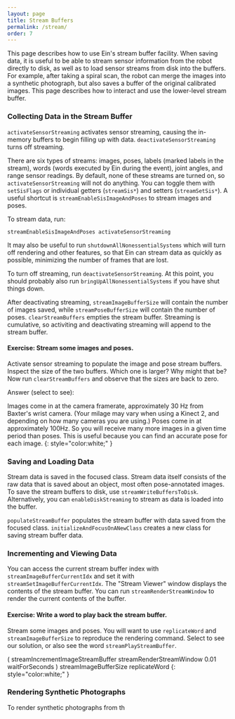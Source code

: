 ```yaml
---
layout: page
title: Stream Buffers
permalink: /stream/
order: 7
---
```


This page describes how to use Ein's stream buffer facility.  When
saving data, it is useful to be able to stream sensor information from
the robot directly to disk, as well as to load sensor streams from
disk into the buffers.  For example, after taking a spiral scan, the
robot can merge the images into a synthetic photograph, but also saves
a buffer of the original calibrated images.  This page describes how
to interact and use the lower-level stream buffer.


### Collecting Data in the Stream Buffer

`activateSensorStreaming` activates sensor streaming, causing the
in-memory buffers to begin filling up with data.
`deactivateSensorStreaming` turns off streaming.

There are six types of streams: images, poses, labels (marked labels
in the stream), words (words executed by Ein during the event), joint
angles, and range sensor readings.  By default, none of these streams
are turned on, so `activateSensorStreaming` will not do anything.  You
can toggle them with `setSisFlags` or individual getters
(`streamSis*`) and setters (`streamSetSis*`).  A useful shortcut is
`streamEnableSisImageAndPoses` to stream images and poses.

To stream data, run:

`streamEnableSisImageAndPoses activateSensorStreaming`

It may also be useful to run `shutdownAllNonessentialSystems` which
will turn off rendering and other features, so that Ein can stream
data as quickly as possible, minimizing the number of frames that are
lost.

To turn off streaming, run `deactivateSensorStreaming`.  At this
point, you should probably also run `bringUpAllNonessentialSystems` if
you have shut things down.    

After deactivating streaming, `streamImageBufferSize` will contain the
number of images saved, while `streamPoseBufferSize` will contain the
number of poses.  `clearStreamBuffers` empties the stream buffer.
Streaming is cumulative, so activiting and deactivating streaming will
append to the stream buffer.

#### Exercise:  Stream some images and poses.

Activate sensor streaming to populate the image and pose stream
buffers.  Inspect the size of the two buffers.  Which one is larger?
Why might that be?  Now run `clearStreamBuffers` and observe that the
sizes are back to zero.

Answer (select to see):

Images come in at the camera framerate, approximately 30 Hz from
Baxter's wrist camera.  (Your milage may vary when using a Kinect 2,
and depending on how many cameras you are using.)  Poses come in at
approximately 100Hz.  So you will receive many more images in a given
time period than poses.  This is useful because you can find an
accurate pose for each image.
{: style="color:white;" }


### Saving and Loading Data

Stream data is saved in the focused class.  Stream data itself
consists of the raw data that is saved about an object, most often
pose-annotated images.  To save the stream buffers to disk, use
`streamWriteBuffersToDisk`.  Alternatively, you can
`enableDiskStreaming` to stream as data is loaded into the buffer.


`populateStreamBuffer` populates the stream buffer with data saved
from the focused class.  `initializeAndFocusOnANewClass` creates a new
class for saving stream buffer data.  


### Incrementing and Viewing Data

You can access the current stream buffer index with
`streamImageBufferCurrentIdx` and set it with
`streamSetImageBufferCurrentIdx`.  The "Stream Viewer" window displays
the contents of the stream buffer.  You can run
`streamRenderStreamWindow` to render the current contents of the
buffer.

#### Exercise:  Write a word to play back the stream buffer.

Stream some images and poses.  You will want to use `replicateWord`
and `streamImageBufferSize` to reproduce the rendering command.
Select to see our solution, or also see the word
`streamPlayStreamBuffer`.

( streamIncrementImageStreamBuffer streamRenderStreamWindow 0.01 waitForSeconds ) streamImageBufferSize replicateWord
{: style="color:white;" }


### Rendering Synthetic Photographs

To render synthetic photographs from th
